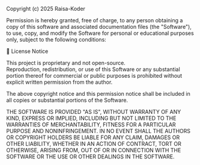 Copyright (c) 2025 Raisa-Koder

Permission is hereby granted, free of charge, to any person obtaining a copy
of this software and associated documentation files (the "Software"), to use,
copy, and modify the Software for personal or educational purposes only,
subject to the following conditions:

📜 License Notice

This project is proprietary and not open-source.  
Reproduction, redistribution, or use of this Software or any substantial
portion thereof for commercial or public purposes is prohibited
without explicit written permission from the author.

The above copyright notice and this permission notice shall be included in
all copies or substantial portions of the Software.

THE SOFTWARE IS PROVIDED "AS IS", WITHOUT WARRANTY OF ANY KIND, EXPRESS OR
IMPLIED, INCLUDING BUT NOT LIMITED TO THE WARRANTIES OF MERCHANTABILITY,
FITNESS FOR A PARTICULAR PURPOSE AND NONINFRINGEMENT. IN NO EVENT SHALL THE
AUTHORS OR COPYRIGHT HOLDERS BE LIABLE FOR ANY CLAIM, DAMAGES OR OTHER
LIABILITY, WHETHER IN AN ACTION OF CONTRACT, TORT OR OTHERWISE, ARISING FROM,
OUT OF OR IN CONNECTION WITH THE SOFTWARE OR THE USE OR OTHER DEALINGS IN
THE SOFTWARE.
